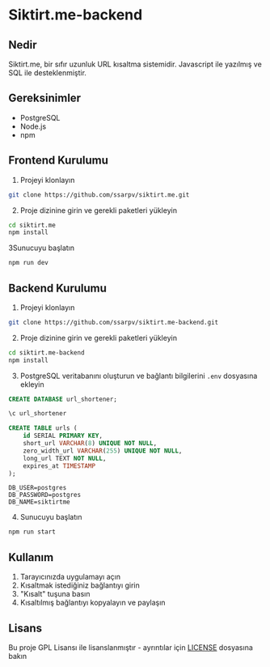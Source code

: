 # Siktirt.me-backend

## Nedir

Siktirt.me, bir sıfır uzunluk URL kısaltma sistemidir. Javascript ile yazılmış ve SQL ile desteklenmiştir.

## Gereksinimler

- PostgreSQL
- Node.js
- npm

## Frontend Kurulumu

1. Projeyi klonlayın

```bash
git clone https://github.com/ssarpv/siktirt.me.git
```

2. Proje dizinine girin ve gerekli paketleri yükleyin

```bash
cd siktirt.me
npm install
```

3Sunucuyu başlatın

```bash
npm run dev
```

## Backend Kurulumu

1. Projeyi klonlayın

```bash
git clone https://github.com/ssarpv/siktirt.me-backend.git
```

2. Proje dizinine girin ve gerekli paketleri yükleyin

```bash
cd siktirt.me-backend
npm install
```

3. PostgreSQL veritabanını oluşturun ve bağlantı bilgilerini `.env` dosyasına ekleyin

```sql
CREATE DATABASE url_shortener;

\c url_shortener

CREATE TABLE urls (
    id SERIAL PRIMARY KEY,
    short_url VARCHAR(8) UNIQUE NOT NULL,
    zero_width_url VARCHAR(255) UNIQUE NOT NULL,
    long_url TEXT NOT NULL,
    expires_at TIMESTAMP
);
```

```env
DB_USER=postgres
DB_PASSWORD=postgres
DB_NAME=siktirtme
```

4. Sunucuyu başlatın

```bash
npm run start
```

## Kullanım

1. Tarayıcınızda uygulamayı açın
2. Kısaltmak istediğiniz bağlantıyı girin
3. "Kısalt" tuşuna basın
4. Kısaltılmış bağlantıyı kopyalayın ve paylaşın

## Lisans

Bu proje GPL Lisansı ile lisanslanmıştır - ayrıntılar için [LICENSE](LICENSE) dosyasına bakın